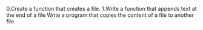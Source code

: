 0.Create a function that creates a file.
1.Write a function that appends text at the end of a file
Write a program that copies the content of a file to another file.
